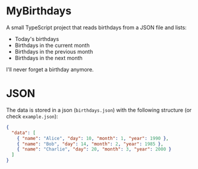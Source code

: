 # MyBirthdays

A small TypeScript project that reads birthdays from a JSON file and lists:

- Today's birthdays
- Birthdays in the current month
- Birthdays in the previous month
- Birthdays in the next month

I'll never forget a birthday anymore.

# JSON

The data is stored in a json (`birthdays.json`) with the following structure (or check `example.json`):

```json
{
  "data": [
    { "name": "Alice", "day": 10, "month": 1, "year": 1990 },
    { "name": "Bob", "day": 14, "month": 2, "year": 1985 },
    { "name": "Charlie", "day": 20, "month": 3, "year": 2000 }
  ]
}
```

